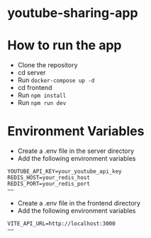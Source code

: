 # youtube-sharing-app

# How to run the app

- Clone the repository
- cd server
- Run `docker-compose up -d`
- cd frontend
- Run `npm install`
- Run `npm run dev`

# Environment Variables

- Create a .env file in the server directory
- Add the following environment variables

```~~
YOUTUBE_API_KEY=your_youtube_api_key
REDIS_HOST=your_redis_host
REDIS_PORT=your_redis_port
~~

```

- Create a .env file in the frontend directory
- Add the following environment variables

```
VITE_API_URL=http://localhost:3000
~~

```
